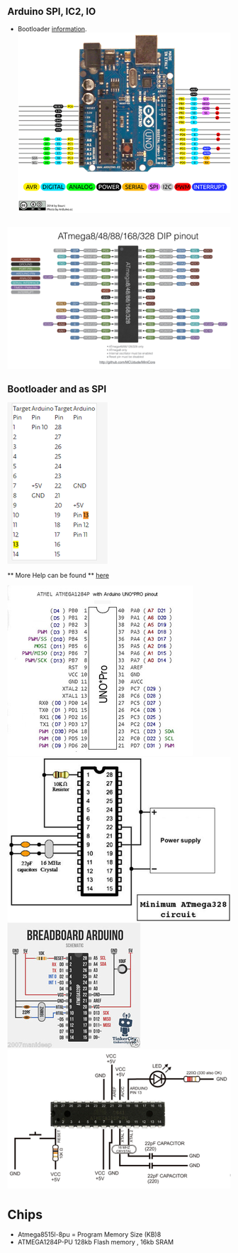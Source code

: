 

## Arduino SPI, IC2, IO ##
- Bootloader [information](https://www.baldengineer.com/arduino-bootloader.html).
![arduino-spec-IO](https://github.com/Code-Forge-Lab/Arduino/blob/master/arduino%20library/lib/Arduino-Uno-Pin-Diagram.png)
## ##
![arduino-spec-IO](https://github.com/Code-Forge-Lab/Arduino/blob/master/arduino%20library/lib/ATmega328P-PU-PIN-Diagram-connection-configration.jpg)


## Bootloader and as SPI ##
![connection-image](https://github.com/Code-Forge-Lab/Arduino/blob/master/images/2018-06-19%2020_50_22-Burning%20bootloader%20on%20standalone%20Atmega328(internal%20clock%208MHz)%20-%20Page%202.png)

** More Help can be found ** [here](https://www.youtube.com/watch?v=j65N0kN1_3w)


![arduino-spec-IO](https://github.com/Code-Forge-Lab/Arduino/blob/master/arduino%20library/lib/arduino-1284-unopro-pinout.jpg)
![atmel328p](https://github.com/Code-Forge-Lab/Arduino/blob/master/arduino%20library/lib/4mY0y.png)
![minimu component requared](https://github.com/Code-Forge-Lab/Arduino/blob/master/arduino%20library/lib/s-l300.jpg)
![minimu component requared](https://github.com/Code-Forge-Lab/Arduino/blob/master/images/Arduino-on-a-breadboard.jpg)

# Chips #
- Atmega8515l-8pu = Program Memory Size (KB)8
- ATMEGA1284P-PU 128kb Flash memory , 16kb SRAM

